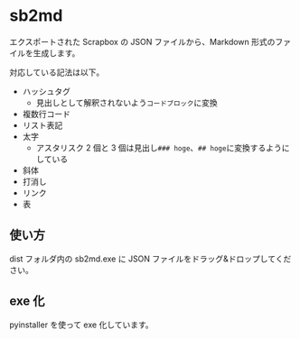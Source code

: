 # sb2md

エクスポートされた Scrapbox の JSON ファイルから、Markdown 形式のファイルを生成します。

対応している記法は以下。

- ハッシュタグ
  - 見出しとして解釈されないよう`コードブロック`に変換
- 複数行コード
- リスト表記
- 太字
  - アスタリスク 2 個と 3 個は見出し`### hoge`、`## hoge`に変換するようにしている
- 斜体
- 打消し
- リンク
- 表

## 使い方

dist フォルダ内の sb2md.exe に JSON ファイルをドラッグ&ドロップしてください。

## exe 化

pyinstaller を使って exe 化しています。
